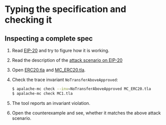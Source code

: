 # Typing the specification and checking it

## Inspecting a complete spec

1. Read [EIP-20](https://eips.ethereum.org/EIPS/eip-20)
   and try to figure how it is working.
1. Read the description of the
   [attack scenario on EIP-20](https://docs.google.com/document/d/1YLPtQxZu1UAvO9cZ1O2RPXBbT0mooh4DYKjA_jp-RLM/)
1. Open [ERC20.tla](../examples/erc20-approve-attack/ERC20.tla)
   and [MC_ERC20.tla](../erc20-approve-attack/MC_ERC20.tla).
1. Check the trace invariant `NoTransferAboveApproved`:

    ```sh
    $ apalache-mc check --inv=NoTransferAboveApproved MC_ERC20.tla
    $ apalache-mc check MC1.tla
    ```
1. The tool reports an invariant violation.
1. Open the counterexample and see,
   whether it matches the above attack scenario.

